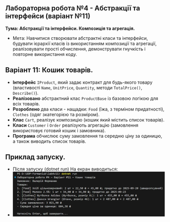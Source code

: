 ## Лабораторна робота №4 - Абстракції та інтерфейси (варіант №11)


**Тума: Абстракції та інтерфейси. Композиція та агрегація.**
* Мета: Навчитися створювати абстрактні класи та інтерфейси, будувати ієрархії класів із використанням композиції та агрегації, реалізовувати прості обчислення, демонструвати гнучкість і повторне використання коду.

## Варіант 11: Кошик товарів.
* **Інтерфейс** `IProduct`, який задає контракт для будь-якого товару (властивості `Name`, `UnitPrice`, `Quantity`, методи `TotalPrice()`, `Describe()`).
* **Реалізовано** абстрактний клас `ProductBase` із базовою логікою для всіх товарів.
* **Розроблено** два класи - нащадки:
 `Food` (їжа, з терміном придатності),
 `Clothes` (одяг зкатегорією та розміром).
* **Клас** `Cart`, реалізує композицію (кошик який містить список товарів).
* **Класи** `Customer` i `Order` реалізують агрегацію (замовлення використовує готовий кошик і замовника).
* **Програма** обчислює суму замовлення та середню ціну за одиницю, а також виводить список товарів.
## Приклад запуску.
* Після запуску (dotnet run) На екран виводиться:
* ![](media/image.png)


